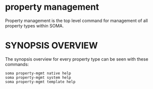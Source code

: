 # property management

Property management is the top level command for management of all
property types within SOMA.

# SYNOPSIS OVERVIEW

The synopsis overview for every property type can be seen with these
commands:

```
soma property-mgmt native help
soma property-mgmt system help
soma property-mgmt template help
```
